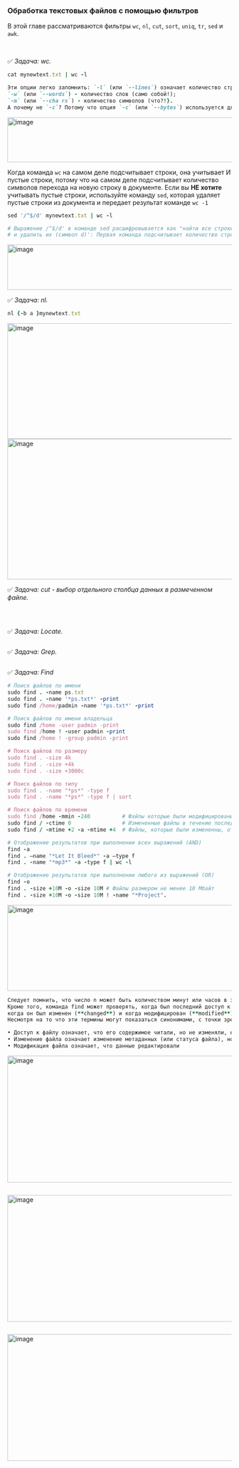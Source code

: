 ### Обработка текстовых файлов с помощью фильтров

В этой главе рассматриваются фильтры `wc`, `nl`, `cut`, `sort`, `uniq`, `tr`, `sed` и `awk`.



<br>

:white_check_mark: _Задача: <a name='1'>wc</a>._

```ruby
cat mynewtext.txt | wc -l

```

```ruby
Эти опции легко запомнить: `-l` (или `--lines`) означает количество строк (понятное дело!}; 
`-w` (или `--words`) - количество слов (само собой!); 
`-m` (или `--cha rs`) - количество символов (что?!}. 
А почему не `-с`? Потому что опция `-с` (или `--bytes`) используется для подсчета байтов в документе
```
<img width="1452" height="101" alt="image" src="https://github.com/user-attachments/assets/0d04a151-5a2b-40c4-8c87-62d4ba9c1b73" />


Когда команда `wc` на самом деле подсчитывает строки, она учитывает И пустые строки, потому что на самом деле подсчитывает количество символов перехода на новую строку в документе. Если вы **НЕ хотите** учитывать пустые строки, используйте команду `sed`, которая удаляет пустые строки из документа и передает результат команде `wc -1`

```ruby
sed '/^$/d' mynewtext.txt | wc -l

# Выражение /^$/d' в команде sed расшифровывается как "найти все строки, в которых между началом (символ ^) и концом (символ $) ничего нет,
# и удалить их (символ d)': Первая команда подсчитывает количество строк в mynewtext.txt (9); а без учета пустых строк мы получаем (7)
```
<img width="1452" height="102" alt="image" src="https://github.com/user-attachments/assets/b3c6c33a-9d0d-4a1f-afce-63c57c4bc133" />  




<br>

:white_check_mark: _Задача: <a name='1'>nl</a>._

```ruby
nl {-b a }mynewtext.txt
```
<img width="1449" height="260" alt="image" src="https://github.com/user-attachments/assets/5beb7c24-2bb4-45ec-a4bc-ce19cd8fd109" />

<img width="1690" height="316" alt="image" src="https://github.com/user-attachments/assets/33cf66c9-4b48-4d13-8498-c365c8e06a71" />  



<br>

:white_check_mark: _Задача: <a name='1'>cut - выбор отдельноrо столбца данных в размеченном файnе</a>._

```ruby

```



<br>

:white_check_mark: _Задача: <a name='1'>Locate</a>._

```ruby

```




:white_check_mark: _Задача: <a name='1'>Grep</a>._

```ruby

```




:white_check_mark: _Задача: <a name='1'>Find</a>_

```ruby
# Поиск файлов по имени
sudo find . -name ps.txt
sudo find . -name '*ps.txt*' -print
sudo find /home/padmin -name '*ps.txt*' -print

# Поиск файлов по имени владельца
sudo find /home -user padmin -print
sudo find /home ! -user padmin -print
sudo find /home ! -group padmin -print

# Поиск файлов по размеру
sudo find . -size 4k
sudo find . -size +4k
sudo find . -size +3000c

# Поиск файлов по типу
sudo find . -name "*ps*" -type f
sudo find . -name "*ps*" -type f | sort

# Поиск файлов по времени
sudo find /home -mmin -240          # Файлы которые были модифицированы менее 240 минут назад
sudo find / -ctime 0                # Измененные файлы в течение последних 24 часов
sudo find / -mtime +2 -a -mtime +4  # Файлы, которые были измененны, от двух до четырех суток назад

# Отображение результатов при выполнении всех выражений (AND)
find -a
find . –name "*Let It Bleed*" -a –type f
find . -name "*mp3*" -a -type f | wc -l

# Отображение результатов при выполнении любого из выражений (OR)
find -o
find . -size +10M -o -size 10M # Файлы размером не менее 10 Мбайт
find . -size +10M -o -size 10M ! -name "*Project".

```

<img width="680" height="193" alt="image" src="https://github.com/user-attachments/assets/6d294102-048a-4b22-b9ba-d7b5c8de254c" />

```ruby
Следует помнить, что число n может быть количеством минут или часов в зависимости от конкретного случая.
Кроме того, команда find может проверять, когда был последний доступ к файлу (**accessed**),
когда он был изменен (**changed**) и когда модифицирован (**modified**).
Несмотря на то что эти термины могут показаться синонимами, с точки зрения системы Linux в них вкладывается разный смысл.

• Доступ к файлу означает, что его содержимое читали, но не изменяли, например, с помощью команды less.
• Изменение файла означает изменение метаданных (или статуса файла), но не его содержимого, например, с помощью команд chmod, chown, link и rename.
• Модификация файла означает, что данные редактировали
```

<img width="1100" height="285" alt="image" src="https://github.com/user-attachments/assets/c41f48f8-d284-41d9-981d-0e6a41fe2d82" />

```ruby

```

<img width="1100" height="285" alt="image" src="https://github.com/user-attachments/assets/3d91a202-31f2-4574-8f49-cea293b1b4fc" />

```ruby

```

<img width="1100" height="285" alt="image" src="https://github.com/user-attachments/assets/692c486a-e78c-4774-a9df-329b0f4740e1" />



